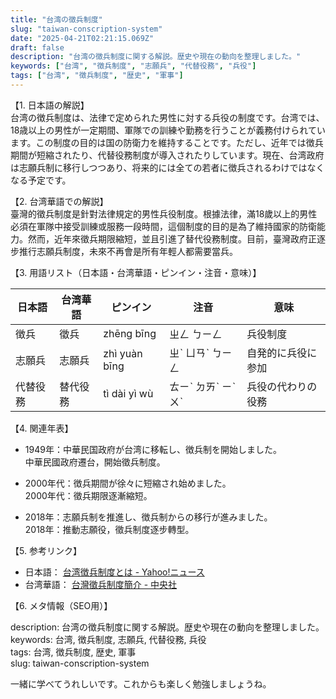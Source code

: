 ```yaml
---
title: "台湾の徴兵制度"
slug: "taiwan-conscription-system"
date: "2025-04-21T02:21:15.069Z"
draft: false
description: "台湾の徴兵制度に関する解説。歴史や現在の動向を整理しました。"
keywords: ["台湾", "徴兵制度", "志願兵", "代替役務", "兵役"]
tags: ["台湾", "徴兵制度", "歴史", "軍事"]
---
```


【1. 日本語の解説】  
台湾の徴兵制度は、法律で定められた男性に対する兵役の制度です。台湾では、18歳以上の男性が一定期間、軍隊での訓練や勤務を行うことが義務付けられています。この制度の目的は国の防衛力を維持することです。ただし、近年では徴兵期間が短縮されたり、代替役務制度が導入されたりしています。現在、台湾政府は志願兵制に移行しつつあり、将来的には全ての若者に徴兵されるわけではなくなる予定です。

【2. 台湾華語での解説】  
臺灣的徵兵制度是針對法律規定的男性兵役制度。根據法律，滿18歲以上的男性必須在軍隊中接受訓練或服務一段時間，這個制度的目的是為了維持國家的防衛能力。然而，近年來徵兵期限縮短，並且引進了替代役務制度。目前，臺灣政府正逐步推行志願兵制度，未來不再會是所有年輕人都需要當兵。

【3. 用語リスト（日本語・台湾華語・ピンイン・注音・意味）】  

| 日本語   | 台湾華語   | ピンイン | 注音   | 意味                   |
|----------|------------|----------|--------|------------------------|
| 徴兵     | 徵兵       | zhēng bīng | ㄓㄥ ㄅㄧㄥ | 兵役制度               |
| 志願兵   | 志願兵     | zhì yuàn bīng | ㄓˋ ㄩㄢˋ ㄅㄧㄥ | 自発的に兵役に参加    |
| 代替役務 | 替代役務   | tì dài yì wù  | ㄊㄧˋ ㄉㄞˋ ㄧˋ ㄨˋ | 兵役の代わりの役務   |

【4. 関連年表】  

- 1949年：中華民国政府が台湾に移転し、徴兵制を開始しました。  
  中華民國政府遷台，開始徵兵制度。

- 2000年代：徴兵期間が徐々に短縮され始めました。  
  2000年代：徵兵期限逐漸縮短。

- 2018年：志願兵制を推進し、徴兵制からの移行が進みました。  
  2018年：推動志願役，徵兵制度逐步轉型。

【5. 参考リンク】  

- 日本語： [台湾徴兵制度とは - Yahoo!ニュース](https://www.yahoo.co.jp/news/basic.html)  
- 台湾華語： [台灣徵兵制度簡介 - 中央社](https://www.cna.com.tw/)  

【6. メタ情報（SEO用）】  

description: 台湾の徴兵制度に関する解説。歴史や現在の動向を整理しました。  
keywords: 台湾, 徴兵制度, 志願兵, 代替役務, 兵役  
tags: 台湾, 徴兵制度, 歴史, 軍事  
slug: taiwan-conscription-system

一緒に学べてうれしいです。これからも楽しく勉強しましょうね。